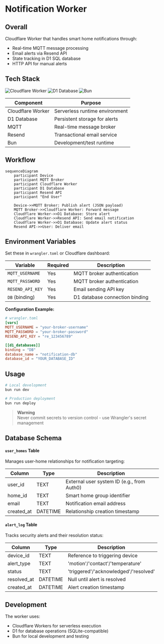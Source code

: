 # Notification Worker

## Overall

Cloudflare Worker that handles smart home notifications through:

- Real-time MQTT message processing
- Email alerts via Resend API
- State tracking in D1 SQL database
- HTTP API for manual alerts

## Tech Stack

![Cloudflare Worker](https://img.shields.io/badge/Cloudflare-F38020?style=for-the-badge&logo=Cloudflare&logoColor=white)
![D1 Database](https://img.shields.io/badge/SQLite-07405E?style=for-the-badge&logo=sqlite&logoColor=white)
![Bun](https://img.shields.io/badge/Bun-333333?style=for-the-badge&logo=bun&logoColor=white)

| Component         | Purpose                        |
| ----------------- | ------------------------------ |
| Cloudflare Worker | Serverless runtime environment |
| D1 Database       | Persistent storage for alerts  |
| MQTT              | Real-time message broker       |
| Resend            | Transactional email service    |
| Bun               | Development/test runtime       |

## Workflow

```mermaid
sequenceDiagram
    participant Device
    participant MQTT Broker
    participant Cloudflare Worker
    participant D1 Database
    participant Resend API
    participant "End User"

    Device->>MQTT Broker: Publish alert (JSON payload)
    MQTT Broker->>Cloudflare Worker: Forward message
    Cloudflare Worker->>D1 Database: Store alert
    Cloudflare Worker->>Resend API: Send email notification
    Cloudflare Worker->>D1 Database: Update alert status
    Resend API->>User: Deliver email

```

## Environment Variables

Set these in `wrangler.toml` or Cloudflare dashboard:

| Variable         | Required | Description                    |
| ---------------- | -------- | ------------------------------ |
| `MQTT_USERNAME`  | Yes      | MQTT broker authentication     |
| `MQTT_PASSWORD`  | Yes      | MQTT broker authentication     |
| `RESEND_API_KEY` | Yes      | Email sending API key          |
| `DB` (binding)   | Yes      | D1 database connection binding |

**Configuration Example:**

```toml
# wrangler.toml
[vars]
MQTT_USERNAME = "your-broker-username"
MQTT_PASSWORD = "your-broker-password"
RESEND_API_KEY = "re_123456789"

[[d1_databases]]
binding = "DB"
database_name = "notification-db"
database_id = "YOUR_DATABASE_ID"
```

## Usage

```bash
# Local development
bun run dev

# Production deployment
bun run deploy
```

> **Warning**  
> Never commit secrets to version control - use Wrangler's secret management

## Database Schema

#### `user_homes` Table

Manages user-home relationships for notification targeting:

| Column     | Type     | Description                                |
| ---------- | -------- | ------------------------------------------ |
| user_id    | TEXT     | External user system ID (e.g., from Auth0) |
| home_id    | TEXT     | Smart home group identifier                |
| email      | TEXT     | Notification email address                 |
| created_at | DATETIME | Relationship creation timestamp            |

#### `alert_log` Table

Tracks security alerts and their resolution status:

| Column      | Type     | Description                           |
| ----------- | -------- | ------------------------------------- |
| device_id   | TEXT     | Reference to triggering device        |
| alert_type  | TEXT     | 'motion'/'contact'/'temperature'      |
| status      | TEXT     | 'triggered'/'acknowledged'/'resolved' |
| resolved_at | DATETIME | Null until alert is resolved          |
| created_at  | DATETIME | Alert creation timestamp              |

## Development

The worker uses:

- Cloudflare Workers for serverless execution
- D1 for database operations (SQLite-compatible)
- Bun for local development and testing
